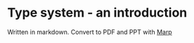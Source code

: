 # Type system - an introduction

Written in markdown. Convert to PDF and PPT with [Marp](https://marketplace.visualstudio.com/items?itemName=marp-team.marp-vscode)